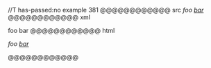 //T has-passed:no
example 381
@@@@@@@@@@@@ src
*foo [bar](/url)*
@@@@@@@@@@@@ xml
<?xml version="1.0" encoding="UTF-8"?>
<!DOCTYPE document SYSTEM "CommonMark.dtd">
<document xmlns="http://commonmark.org/xml/1.0">
  <paragraph>
    <emph>
      <text>foo </text>
      <link destination="/url" title="">
        <text>bar</text>
      </link>
    </emph>
  </paragraph>
</document>
@@@@@@@@@@@@ html
<p><em>foo <a href="/url">bar</a></em></p>
@@@@@@@@@@@@
